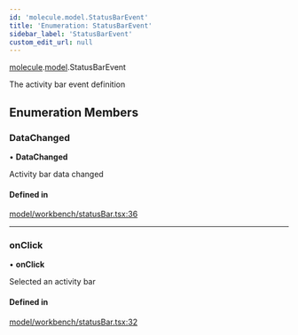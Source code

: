 ```yaml
---
id: 'molecule.model.StatusBarEvent'
title: 'Enumeration: StatusBarEvent'
sidebar_label: 'StatusBarEvent'
custom_edit_url: null
---
```


[molecule](../namespaces/molecule).[model](../namespaces/molecule.model).StatusBarEvent

The activity bar event definition

## Enumeration Members

### DataChanged

• **DataChanged**

Activity bar data changed

#### Defined in

[model/workbench/statusBar.tsx:36](https://github.com/DTStack/molecule/blob/927b7d39/src/model/workbench/statusBar.tsx#L36)

---

### onClick

• **onClick**

Selected an activity bar

#### Defined in

[model/workbench/statusBar.tsx:32](https://github.com/DTStack/molecule/blob/927b7d39/src/model/workbench/statusBar.tsx#L32)
